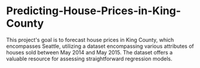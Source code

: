 # Predicting-House-Prices-in-King-County
This project's goal is to forecast house prices in King County, which encompasses Seattle, utilizing a dataset encompassing various attributes of houses sold between May 2014 and May 2015. The dataset offers a valuable resource for assessing straightforward regression models.

